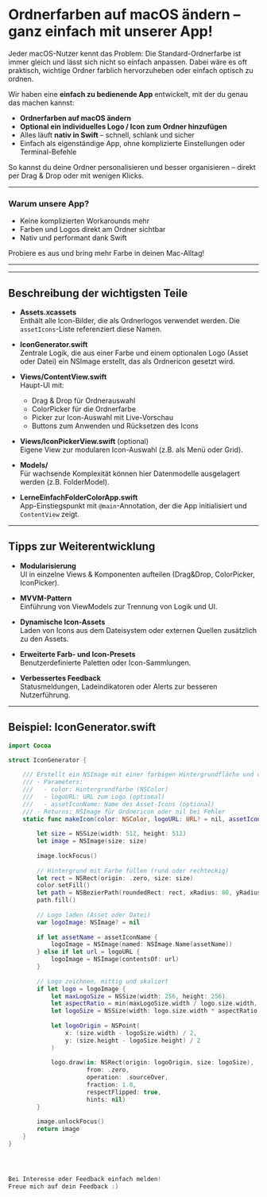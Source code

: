 # Ordnerfarben auf macOS ändern – ganz einfach mit unserer App!

Jeder macOS-Nutzer kennt das Problem: Die Standard-Ordnerfarbe ist immer gleich und lässt sich nicht so einfach anpassen. Dabei wäre es oft praktisch, wichtige Ordner farblich hervorzuheben oder einfach optisch zu ordnen.

Wir haben eine **einfach zu bedienende App** entwickelt, mit der du genau das machen kannst:

- **Ordnerfarben auf macOS ändern**  
- **Optional ein individuelles Logo / Icon zum Ordner hinzufügen**  
- Alles läuft **nativ in Swift** – schnell, schlank und sicher  
- Einfach als eigenständige App, ohne komplizierte Einstellungen oder Terminal-Befehle  

So kannst du deine Ordner personalisieren und besser organisieren – direkt per Drag & Drop oder mit wenigen Klicks.

---

### Warum unsere App?

- Keine komplizierten Workarounds mehr  
- Farben und Logos direkt am Ordner sichtbar  
- Nativ und performant dank Swift  

Probiere es aus und bring mehr Farbe in deinen Mac-Alltag!

---



---

## Beschreibung der wichtigsten Teile

- **Assets.xcassets**  
  Enthält alle Icon-Bilder, die als Ordnerlogos verwendet werden. Die `assetIcons`-Liste referenziert diese Namen.

- **IconGenerator.swift**  
  Zentrale Logik, die aus einer Farbe und einem optionalen Logo (Asset oder Datei) ein NSImage erstellt, das als Ordnericon gesetzt wird.

- **Views/ContentView.swift**  
  Haupt-UI mit:  
  - Drag & Drop für Ordnerauswahl  
  - ColorPicker für die Ordnerfarbe  
  - Picker zur Icon-Auswahl mit Live-Vorschau  
  - Buttons zum Anwenden und Rücksetzen des Icons

- **Views/IconPickerView.swift** (optional)  
  Eigene View zur modularen Icon-Auswahl (z.B. als Menü oder Grid).

- **Models/**  
  Für wachsende Komplexität können hier Datenmodelle ausgelagert werden (z.B. FolderModel).

- **LerneEinfachFolderColorApp.swift**  
  App-Einstiegspunkt mit `@main`-Annotation, der die App initialisiert und `ContentView` zeigt.

---

## Tipps zur Weiterentwicklung

- **Modularisierung**  
  UI in einzelne Views & Komponenten aufteilen (Drag&Drop, ColorPicker, IconPicker).

- **MVVM-Pattern**  
  Einführung von ViewModels zur Trennung von Logik und UI.

- **Dynamische Icon-Assets**  
  Laden von Icons aus dem Dateisystem oder externen Quellen zusätzlich zu den Assets.

- **Erweiterte Farb- und Icon-Presets**  
  Benutzerdefinierte Paletten oder Icon-Sammlungen.

- **Verbessertes Feedback**  
  Statusmeldungen, Ladeindikatoren oder Alerts zur besseren Nutzerführung.

---

## Beispiel: IconGenerator.swift

```swift
import Cocoa

struct IconGenerator {
    
    /// Erstellt ein NSImage mit einer farbigen Hintergrundfläche und optional einem Logo (Asset oder Datei)
    /// - Parameters:
    ///   - color: Hintergrundfarbe (NSColor)
    ///   - logoURL: URL zum Logo (optional)
    ///   - assetIconName: Name des Asset-Icons (optional)
    /// - Returns: NSImage für Ordnericon oder nil bei Fehler
    static func makeIcon(color: NSColor, logoURL: URL? = nil, assetIconName: String? = nil) -> NSImage? {
        
        let size = NSSize(width: 512, height: 512)
        let image = NSImage(size: size)
        
        image.lockFocus()
        
        // Hintergrund mit Farbe füllen (rund oder rechteckig)
        let rect = NSRect(origin: .zero, size: size)
        color.setFill()
        let path = NSBezierPath(roundedRect: rect, xRadius: 80, yRadius: 80)
        path.fill()
        
        // Logo laden (Asset oder Datei)
        var logoImage: NSImage? = nil
        
        if let assetName = assetIconName {
            logoImage = NSImage(named: NSImage.Name(assetName))
        } else if let url = logoURL {
            logoImage = NSImage(contentsOf: url)
        }
        
        // Logo zeichnen, mittig und skaliert
        if let logo = logoImage {
            let maxLogoSize = NSSize(width: 256, height: 256)
            let aspectRatio = min(maxLogoSize.width / logo.size.width, maxLogoSize.height / logo.size.height)
            let logoSize = NSSize(width: logo.size.width * aspectRatio, height: logo.size.height * aspectRatio)
            
            let logoOrigin = NSPoint(
                x: (size.width - logoSize.width) / 2,
                y: (size.height - logoSize.height) / 2
            )
            
            logo.draw(in: NSRect(origin: logoOrigin, size: logoSize),
                      from: .zero,
                      operation: .sourceOver,
                      fraction: 1.0,
                      respectFlipped: true,
                      hints: nil)
        }
        
        image.unlockFocus()
        return image
    }
}




Bei Interesse oder Feedback einfach melden!  
Freue mich auf dein Feedback :)




